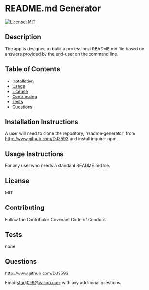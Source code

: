 
  # **README.md Generator**
  [![License: MIT](https://img.shields.io/badge/License-MIT-yellow.svg)](https://opensource.org/licenses/MIT)

  ## Description 
  The app is designed to build a professional README.md file based on answers provided by the end-user on the command line.
  
  ## Table of Contents
  * [Installation](#installation)
  * [Usage](#usage)
  * [License](#license)
  * [Contributing](#contributing)
  * [Tests](#tests) 
  * [Questions](#questions)
  
  ## Installation Instructions <a name="installation"></a> 
  A user will need to clone the repository, 'readme-generator' from http://www.github.com/DJS593 and install inquirer npm.
  
  ## Usage Instructions <a name="usage"></a>
  For any user who needs a standard README.md file.
  
  ## License <a name="license"></a>
  MIT
  
  ## Contributing <a name="contributing"></a>
  Follow the Contributor Covenant Code of Conduct.
  
  ## Tests <a name="tests"></a>
  none

  ## Questions <a name="questions"></a>
  http://www.github.com/DJS593
  
  Email stadj099@yahoo.com with any additional questions. 
  
  